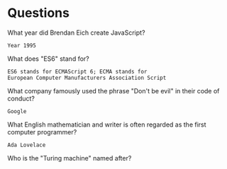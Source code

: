 # Questions

What year did Brendan Eich create JavaScript?

```
Year 1995
```

What does "ES6" stand for?

```
ES6 stands for ECMAScript 6; ECMA stands for 
European Computer Manufacturers Association Script
```

What company famously used the phrase "Don't be evil" in their code of conduct?

```
Google
```

What English mathematician and writer is often regarded as the first computer programmer?

```
Ada Lovelace
```

Who is the "Turing machine" named after?

```

```
